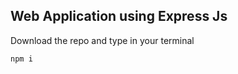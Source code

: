 ## Web Application using Express Js

Download the repo and type in your terminal

```nodejs
npm i 
```